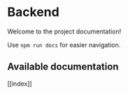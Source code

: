 # Backend

Welcome to the project documentation!

Use `npm run docs` for easier navigation.

## Available documentation

[[index]]
